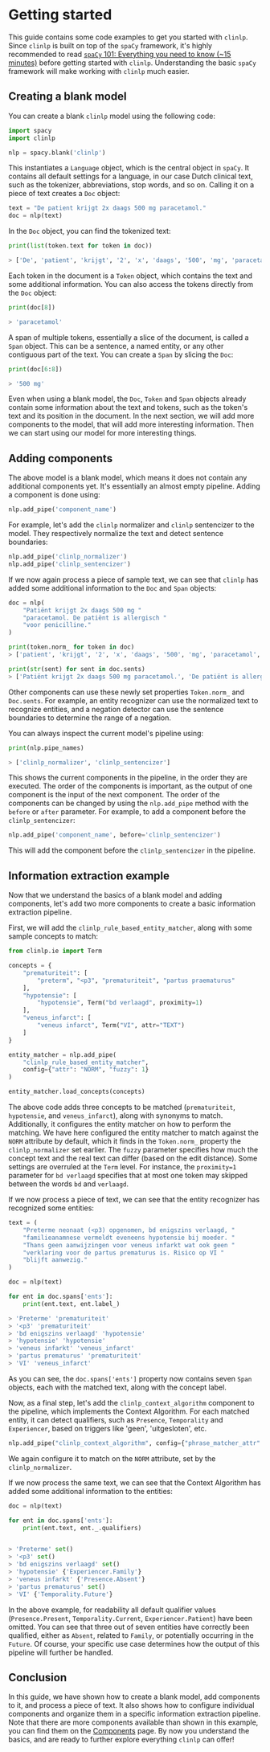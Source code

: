 # Getting started

This guide contains some code examples to get you started with `clinlp`. Since `clinlp` is built on top of the `spaCy` framework, it's highly recommended to read [`spaCy` 101: Everything you need to know (~15 minutes)](https://spacy.io/usage/spacy-101) before getting started with `clinlp`. Understanding the basic `spaCy` framework will make working with `clinlp` much easier.

## Creating a blank model

You can create a blank `clinlp` model using the following code:

```python
import spacy
import clinlp

nlp = spacy.blank('clinlp')
```

This instantiates a `Language` object, which is the central object in `spaCy`. It contains all default settings for a language, in our case Dutch clinical text, such as the tokenizer, abbreviations, stop words, and so on. Calling it on a piece of text creates a `Doc` object:

```python
text = "De patient krijgt 2x daags 500 mg paracetamol."
doc = nlp(text)
```

In the `Doc` object, you can find the tokenized text:

```python
print(list(token.text for token in doc))

> ['De', 'patient', 'krijgt', '2', 'x', 'daags', '500', 'mg', 'paracetamol', '.']
```

Each token in the document is a `Token` object, which contains the text and some additional information. You can also access the tokens directly from the `Doc` object:

```python
print(doc[8])

> 'paracetamol'
```

A span of multiple tokens, essentially a slice of the document, is called a `Span` object. This can be a sentence, a named entity, or any other contiguous part of the text. You can create a `Span` by slicing the `Doc`:

```python
print(doc[6:8])

> '500 mg'
```

Even when using a blank model, the `Doc`, `Token` and `Span` objects already contain some information about the text and tokens, such as the token's text and its position in the document. In the next section, we will add more components to the model, that will add more interesting information. Then we can start using our model for more interesting things.

## Adding components

The above model is a blank model, which means it does not contain any additional components yet. It's essentially an almost empty pipeline. Adding a component is done using:

```python
nlp.add_pipe('component_name')
```

For example, let's add the `clinlp` normalizer and `clinlp` sentencizer to the model. They respectively normalize the text and detect sentence boundaries:

```python
nlp.add_pipe('clinlp_normalizer')
nlp.add_pipe('clinlp_sentencizer')
```

If we now again process a piece of sample text, we can see that `clinlp` has added some additional information to the `Doc` and `Span` objects:

```python
doc = nlp(
    "Patiënt krijgt 2x daags 500 mg "
    "paracetamol. De patiënt is allergisch "
    "voor penicilline."
)

print(token.norm_ for token in doc)
> ['patient', 'krijgt', '2', 'x', 'daags', '500', 'mg', 'paracetamol', '.', 'de', 'patient', 'is', 'allergisch', 'voor', 'penicilline', '.']

print(str(sent) for sent in doc.sents)
> ['Patiënt krijgt 2x daags 500 mg paracetamol.', 'De patiënt is allergisch voor penicilline.']
```
Other components can use these newly set properties `Token.norm_` and `Doc.sents`. For example, an entity recognizer can use the normalized text to recognize entities, and a negation detector can use the sentence boundaries to determine the range of a negation.

You can always inspect the current model's pipeline using:

```python
print(nlp.pipe_names)

> ['clinlp_normalizer', 'clinlp_sentencizer']
```

This shows the current components in the pipeline, in the order they are executed. The order of the components is important, as the output of one component is the input of the next component. The order of the components can be changed by using the `nlp.add_pipe` method with the `before` or `after` parameter. For example, to add a component before the `clinlp_sentencizer`:

```python
nlp.add_pipe('component_name', before='clinlp_sentencizer')
```

This will add the component before the `clinlp_sentencizer` in the pipeline.

## Information extraction example

Now that we understand the basics of a blank model and adding components, let's add two more components to create a basic information extraction pipeline.

First, we will add the `clinlp_rule_based_entity_matcher`, along with some sample concepts to match:

```python
from clinlp.ie import Term

concepts = {
    "prematuriteit": [
        "preterm", "<p3", "prematuriteit", "partus praematurus"
    ],
    "hypotensie": [
        "hypotensie", Term("bd verlaagd", proximity=1)
    ],
    "veneus_infarct": [
        "veneus infarct", Term("VI", attr="TEXT")
    ]
}

entity_matcher = nlp.add_pipe(
    "clinlp_rule_based_entity_matcher", 
    config={"attr": "NORM", "fuzzy": 1}
)

entity_matcher.load_concepts(concepts)
```

The above code adds three concepts to be matched (`prematuriteit`, `hypotensie`, and `veneus_infarct`), along with synonyms to match. Additionally, it configures the entity matcher on how to perform the matching. We have here configured the entity matcher to match against the `NORM` attribute by default, which it finds in the `Token.norm_` property the `clinlp_normalizer` set earlier. The `fuzzy` parameter specifies how much the concept text and the real text can differ (based on the edit distance). Some settings are overruled at the `Term` level. For instance, the `proximity=1` parameter for `bd verlaagd` specifies that at most one token may skipped between the words `bd` and `verlaagd`.

If we now process a piece of text, we can see that the entity recognizer has recognized some entities:

```python
text = (
    "Preterme neonaat (<p3) opgenomen, bd enigszins verlaagd, "
    "familieanamnese vermeldt eveneens hypotensie bij moeder. "
    "Thans geen aanwijzingen voor veneus infarkt wat ook geen "
    "verklaring voor de partus prematurus is. Risico op VI "
    "blijft aanwezig."
)

doc = nlp(text)

for ent in doc.spans['ents']:
    print(ent.text, ent.label_)

> 'Preterme' 'prematuriteit'
> '<p3' 'prematuriteit'
> 'bd enigszins verlaagd' 'hypotensie'
> 'hypotensie' 'hypotensie'
> 'veneus infarkt' 'veneus_infarct'
> 'partus prematurus' 'prematuriteit'
> 'VI' 'veneus_infarct'

```

As you can see, the `doc.spans['ents']` property now contains seven `Span` objects, each with the matched text, along with the concept label.

Now, as a final step, let's add the `clinlp_context_algorithm` component to the pipeline, which implements the Context Algorithm. For each matched entity, it can detect qualifiers, such as `Presence`, `Temporality` and `Experiencer`, based on triggers like 'geen', 'uitgesloten', etc.

```python
nlp.add_pipe("clinlp_context_algorithm", config={"phrase_matcher_attr": "NORM"})
```

We again configure it to match on the `NORM` attribute, set by the `clinlp_normalizer`.

If we now process the same text, we can see that the Context Algorithm has added some additional information to the entities:

```python
doc = nlp(text)

for ent in doc.spans['ents']:
    print(ent.text, ent._.qualifiers)


> 'Preterme' set()
> '<p3' set()
> 'bd enigszins verlaagd' set()
> 'hypotensie' {'Experiencer.Family'}
> 'veneus infarkt' {'Presence.Absent'}
> 'partus prematurus' set()
> 'VI' {'Temporality.Future'}
```

In the above example, for readability all default qualifier values (`Presence.Present`, `Temporality.Current`, `Experiencer.Patient`) have been omitted. You can see that three out of seven entities have correctly been qualified, either as `Absent`, related to `Family`, or potentially occurring in the `Future`. Of course, your specific use case determines how the output of this pipeline will further be handled.

## Conclusion

In this guide, we have shown how to create a blank model, add components to it, and process a piece of text. It also shows how to configure individual components and organize them in a specific information extraction pipeline. Note that there are more components available than shown in this example, you can find them on the [Components](components) page. By now you understand the basics, and are ready to further explore everything `clinlp` can offer!

